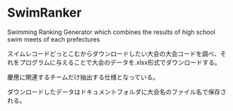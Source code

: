 # SwimRanker
Swimming Ranking Generator which combines the results of high school swim meets of each prefectures

スイムレコードどっとこむからダウンロードしたい大会の大会コードを調べ、それをプログラムに与えることで大会のデータを.xlsx形式でダウンロードする。  

慶應に関連するチームだけ抽出する仕様となっている。

ダウンロードしたデータはドキュメントフォルダに大会名のファイル名で保存される。
